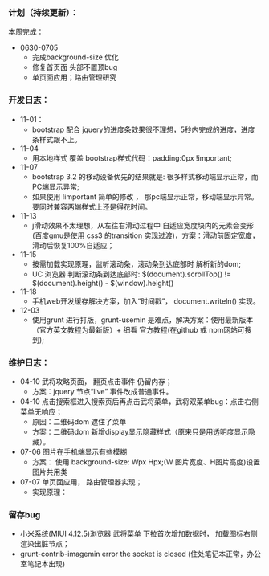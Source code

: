 ### 计划（持续更新）：

本周完成：
* 0630-0705
  * 完成background-size 优化
  * 修复首页面 头部不置顶bug
  * 单页面应用；路由管理研究

### 开发日志：
* 11-01：
  * bootstrap 配合 jquery的进度条效果很不理想，5秒内完成的进度，进度条样式跟不上。
* 11-04
  * 用本地样式 覆盖 bootstrap样式代码：padding:0px !important;
* 11-07
  * bootstrap 3.2 的移动设备优先的结果就是: 很多样式移动端显示正常，而PC端显示异常; 
  * 如果使用 !important 简单的修改 ， 那pc端显示正常，移动端显示异常。要同时兼容两端样式上还是得花时间。
* 11-13
  * j滑动效果不太理想，从左往右滑动过程中 自适应宽度块内的元素会变形(百度gmu是使用 css3 的transition 实现过渡)，方案：滑动前固定宽度，滑动后恢复100%自适应；
* 11-15
  * 按需加载实现原理，监听滚动条，滚动条到达底部时 解析新的dom;
  * UC 浏览器 判断滚动条到达底部时:  $(document).scrollTop() != $(document).height() - $(window).height()
* 11-18
  * 手机web开发缓存解决方案，加入“时间戳”， document.writeln() 实现。
* 12-03
  * 使用grunt 进行打版，grunt-usemin 是难点，解决方案：使用最新版本（官方英文教程为最新版）+ 细看 官方教程(在github 或 npm网站可搜到);

### 维护日志：
* 04-10 武将攻略页面， 翻页点击事件 仍留内存；
  * 方案：jquery 节点“live” 事件改成普通事件。
* 04-10 点击搜索框进入搜索页后再点击武将菜单，武将双菜单bug：点击右侧菜单无响应；
  * 原因：二维码dom 遮住了菜单
  * 方案：二维码dom 新增display显示隐藏样式（原来只是用透明度显示隐藏）。
* 07-06 图片在手机端显示有些模糊
  * 方案： 使用 background-size: Wpx Hpx;(W 图片宽度、H图片高度)设置图片共用类
* 07-07 单页面应用， 路由管理器实现；
  * 实现原理：

### 留存bug
* 小米系统(MIUI 4.12.5)浏览器 武将菜单 下拉首次增加数据时， 加载图标右侧渲染出脏节点； 
* grunt-contrib-imagemin   error the socket is closed (住处笔记本正常，办公室笔记本出现)